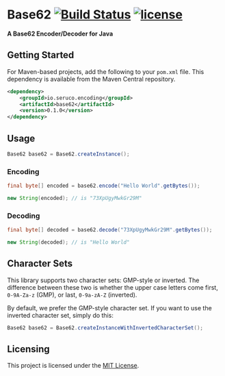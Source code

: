 # Base62 [![Build Status](https://travis-ci.org/seruco/base62.svg)](https://travis-ci.org/seruco/base62) [![license](https://img.shields.io/github/license/mashape/apistatus.svg)]()

**A Base62 Encoder/Decoder for Java**

## Getting Started

For Maven-based projects, add the following to your `pom.xml` file. This dependency is available from the Maven Central repository.

```xml
<dependency>
    <groupId>io.seruco.encoding</groupId>
    <artifactId>base62</artifactId>
    <version>0.1.0</version>
</dependency>
```

## Usage

```java
Base62 base62 = Base62.createInstance();
```

### Encoding

```java
final byte[] encoded = base62.encode("Hello World".getBytes());

new String(encoded); // is "73XpUgyMwkGr29M"
```

### Decoding

```java
final byte[] decoded = base62.decode("73XpUgyMwkGr29M".getBytes());

new String(decoded); // is "Hello World"
```

## Character Sets

This library supports two character sets: GMP-style or inverted. The difference between these two is whether the upper case letters come first, `0-9A-Za-z` (GMP), or last, `0-9a-zA-Z` (inverted).

By default, we prefer the GMP-style character set. If you want to use the inverted character set, simply do this:

```java
Base62 base62 = Base62.createInstanceWithInvertedCharacterSet();
```

## Licensing

This project is licensed under the [MIT License](LICENSE).